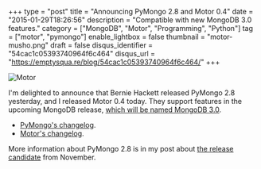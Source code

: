 +++
type = "post"
title = "Announcing PyMongo 2.8 and Motor 0.4"
date = "2015-01-29T18:26:56"
description = "Compatible with new MongoDB 3.0 features."
category = ["MongoDB", "Motor", "Programming", "Python"]
tag = ["motor", "pymongo"]
enable_lightbox = false
thumbnail = "motor-musho.png"
draft = false
disqus_identifier = "54cac1c05393740964f6c464"
disqus_url = "https://emptysqua.re/blog/54cac1c05393740964f6c464/"
+++

<p><img style="display:block; margin-left:auto; margin-right:auto;" src="motor-musho.png" alt="Motor" title="motor-musho.png" border="0" /></p>
<p>I'm delighted to announce that Bernie Hackett released PyMongo 2.8 yesterday, and I released Motor 0.4 today. They support features in the upcoming MongoDB release, <a href="http://www.mongodb.com/blog/post/renaming-our-upcoming-release-mongodb-30">which will be named MongoDB 3.0</a>.</p>
<ul>
<li><a href="https://pymongo.readthedocs.io/en/stable/changelog.html">PyMongo's changelog</a>.</li>
<li><a href="http://motor.readthedocs.org/en/stable/changelog.html">Motor's changelog</a>.</li>
</ul>
<p>More information about PyMongo 2.8 is in my post about <a href="/pymongo-2-8-rc0/">the release candidate</a> from November.</p>
